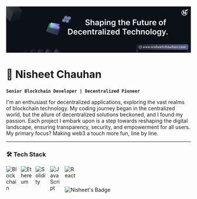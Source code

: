 ![Banner](https://github.com/nisheet94/nisheet94/blob/main/Bannerv1.png)

# 🚀 Nisheet Chauhan

**`Senior Blockchain Developer | Decentralized Pioneer`**

I'm an enthusiast for decentralized applications, exploring the vast realms of blockchain technology. My coding journey began in the centralized world, but the allure of decentralized solutions beckoned, and I found my passion. Each project I embark upon is a step towards reshaping the digital landscape, ensuring transparency, security, and empowerment for all users. My primary focus? Making web3 a touch more fun, line by line.

---

### 🛠️ Tech Stack
<img align="left" alt="Blockchain" width="30px" style="padding-right:10px;" src="https://simpleicons.org/icons/blockchain.com.svg"/>
<img align="left" alt="Ethereum" width="30px" style="padding-right:10px;" src="https://cdn.jsdelivr.net/gh/devicons/devicon/icons/ethereum/ethereum-plain.svg" />
<img align="left" alt="Solidity" width="30px" style="padding-right:10px;" src="https://cdn.jsdelivr.net/gh/devicons/devicon/icons/solidity/solidity-original.svg" />
<img align="left" alt="JavaScript" width="30px" style="padding-right:10px;" src="https://cdn.jsdelivr.net/gh/devicons/devicon/icons/javascript/javascript-plain.svg" />
<img align="left" alt="React" width="30px" style="padding-right:10px;" src="https://cdn.jsdelivr.net/gh/devicons/devicon/icons/react/react-original.svg" />

<br />

#

![Nisheet's Badge](https://img.shields.io/badge/Nisheet-Blockchain%20Enthusiast-blue)

